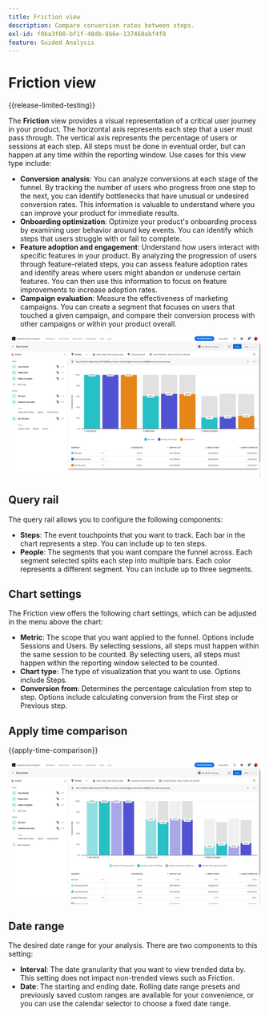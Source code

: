 ```yaml
---
title: Friction view
description: Compare conversion rates between steps.
exl-id: f0ba3f00-bf1f-48db-8b6e-137460abf4f8
feature: Guided Analysis
---
```

# Friction view

{{release-limited-testing}}

The **Friction** view provides a visual representation of a critical user journey in your product. The horizontal axis represents each step that a user must pass through. The vertical axis represents the percentage of users or sessions at each step. All steps must be done in eventual order, but can happen at any time within the reporting window. Use cases for this view type include:

* **Conversion analysis**: You can analyze conversions at each stage of the funnel. By tracking the number of users who progress from one step to the next, you can identify bottlenecks that have unusual or undesired conversion rates. This information is valuable to understand where you can improve your product for immediate results.
* **Onboarding optimization**: Optimize your product's onboarding process by examining user behavior around key events. You can identify which steps that users struggle with or fail to complete.
* **Feature adoption and engagement**: Understand how users interact with specific features in your product. By analyzing the progression of users through feature-related steps, you can assess feature adoption rates and identify areas where users might abandon or underuse certain features. You can then use this information to focus on feature improvements to increase adoption rates.
* **Campaign evaluation**: Measure the effectiveness of marketing campaigns. You can create a segment that focuses on users that touched a given campaign, and compare their conversion process with other campaigns or within your product overall.

![Friction](../assets/friction.png)

## Query rail

The query rail allows you to configure the following components:

* **Steps**: The event touchpoints that you want to track. Each bar in the chart represents a step. You can include up to ten steps.
* **People**: The segments that you want compare the funnel across. Each segment selected splits each step into multiple bars. Each color represents a different segment. You can include up to three segments.

## Chart settings

The Friction view offers the following chart settings, which can be adjusted in the menu above the chart:

* **Metric**: The scope that you want applied to the funnel. Options include Sessions and Users. By selecting sessions, all steps must happen within the same session to be counted. By selecting users, all steps must happen within the reporting window selected to be counted.
* **Chart type**: The type of visualization that you want to use. Options include Steps.
* **Conversion from**: Determines the percentage calculation from step to step. Options include calculating conversion from the First step or Previous step.

## Apply time comparison

{{apply-time-comparison}}

![Friction time compare](../assets/friction-compare.png)

## Date range

The desired date range for your analysis. There are two components to this setting:

* **Interval**: The date granularity that you want to view trended data by. This setting does not impact non-trended views such as Friction. 
* **Date**: The starting and ending date. Rolling date range presets and previously saved custom ranges are available for your convenience, or you can use the calendar selector to choose a fixed date range.

